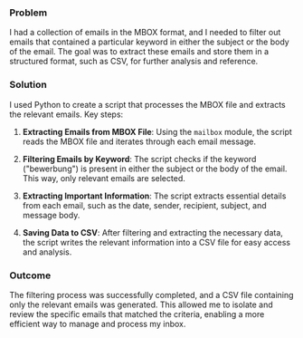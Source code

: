 ### Problem
I had a collection of emails in the MBOX format, and I needed to filter out emails that contained a particular keyword in either the subject or the body of the email. The goal was to extract these emails and store them in a structured format, such as CSV, for further analysis and reference.

### Solution
I used Python to create a script that processes the MBOX file and extracts the relevant emails. Key steps:

1. **Extracting Emails from MBOX File**: Using the `mailbox` module, the script reads the MBOX file and iterates through each email message.
   
2. **Filtering Emails by Keyword**: The script checks if the keyword ("bewerbung") is present in either the subject or the body of the email. This way, only relevant emails are selected.

3. **Extracting Important Information**: The script extracts essential details from each email, such as the date, sender, recipient, subject, and message body.

4. **Saving Data to CSV**: After filtering and extracting the necessary data, the script writes the relevant information into a CSV file for easy access and analysis.

### Outcome
The filtering process was successfully completed, and a CSV file containing only the relevant emails was generated. This allowed me to isolate and review the specific emails that matched the criteria, enabling a more efficient way to manage and process my inbox.
